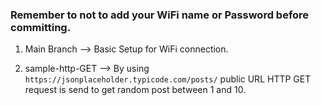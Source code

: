 ### Remember to not to add your WiFi name or Password before committing.

1. Main Branch --> Basic Setup for WiFi connection.

2. sample-http-GET --> By using `https://jsonplaceholder.typicode.com/posts/` public URL HTTP GET request is send to get random post between 1 and 10.